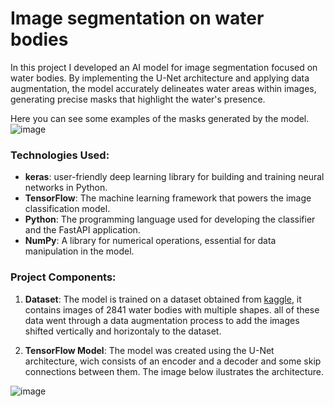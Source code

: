 # Image segmentation on water bodies

In this project I developed an AI model for image segmentation focused on water bodies. By implementing the U-Net architecture and applying data augmentation, the model accurately delineates water areas within images, generating precise masks that highlight the water's presence.

Here you can see some examples of the masks generated by the model.
![image](https://github.com/MarcoFidelVasquezRivera/image-segmentation/assets/54719844/093590f3-0559-4009-b019-9440cf19bcc9)

### Technologies Used:

- **keras**: user-friendly deep learning library for building and training neural networks in Python.
- **TensorFlow**: The machine learning framework that powers the image classification model.
- **Python**: The programming language used for developing the classifier and the FastAPI application.
- **NumPy**: A library for numerical operations, essential for data manipulation in the model.

### Project Components:

1. **Dataset**: The model is trained on a dataset obtained from [kaggle](https://www.kaggle.com/datasets/franciscoescobar/satellite-images-of-water-bodies), it contains images of 2841 water bodies with multiple shapes. all of these data went through a data augmentation process to add the images shifted vertically and horizontaly to the dataset.


2. **TensorFlow Model**: The model was created using the U-Net architecture, wich consists of an encoder and a decoder and some skip connections between them. The image below ilustrates the architecture.

![image](https://github.com/MarcoFidelVasquezRivera/image-segmentation/assets/54719844/58fba476-6902-44d3-a8e9-02e5c36aec7e)
